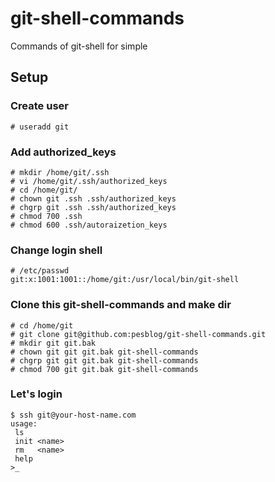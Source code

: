 git-shell-commands
==================

Commands of git-shell for simple

## Setup

### Create user

    # useradd git

### Add authorized_keys

    # mkdir /home/git/.ssh
    # vi /home/git/.ssh/authorized_keys
    # cd /home/git/
    # chown git .ssh .ssh/authorized_keys
    # chgrp git .ssh .ssh/authorized_keys
    # chmod 700 .ssh
    # chmod 600 .ssh/autoraizetion_keys
    
### Change login shell

    # /etc/passwd
    git:x:1001:1001::/home/git:/usr/local/bin/git-shell

### Clone this git-shell-commands and make dir

    # cd /home/git
    # git clone git@github.com:pesblog/git-shell-commands.git
    # mkdir git git.bak
    # chown git git git.bak git-shell-commands
    # chgrp git git git.bak git-shell-commands
    # chmod 700 git git.bak git-shell-commands

### Let's login

    $ ssh git@your-host-name.com
    usage:
     ls
     init <name>
     rm   <name>
     help
    >_
